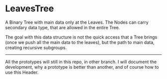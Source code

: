 # LeavesTree
A Binary Tree with main data only at the Leaves. The Nodes can carry secondary data type, that are allowed in the entire Tree.

The goal with this data structure is not the quick access that a Tree brings (once we push all the main data to the leaves), but the path to main data, creating recursive subgroups.


---

All the prototypes will still in this repo, in other branch.
I will document the development, why a prototype is better than another, and of course how to use this Header.
